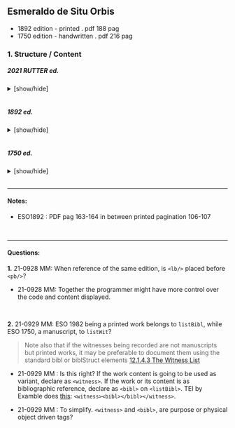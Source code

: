 ## Esmeraldo de Situ Orbis

- 1892 edition - printed . pdf 188 pag
- 1750 edition - handwritten . pdf 216 pag

### 1. Structure / Content

##### 2021 RUTTER ed.  
<details><summary>[show/hide]</summary>

- front  
- body  
- back  
</details>
<br/>

##### 1892 ed.
<details><summary>[show/hide]</summary>

- front <!-- TODO MM: verificar termos tags do <front> -->

  - [ ] cover
  - [ ] titlepage
  - [ ] titlepage 2
  - [ ] aknowledge
  - [ ] preliminar news
  - [ ] documents
  - [ ] table of contents
  - [ ] prologue

- body

  - [ ] first book . 33 chapters
  - [ ] second book . 1 intro + 11 chapters
  - [ ] third book . 1 intro + 9 chapters
  - [ ] fourth book . 1 intro + 6 chapters

- back

  - [ ] notes
  - [ ] personalities and geopgraphy index
  - [ ] index

</details>
<br/>

##### 1750 ed.  
<details><summary>[show/hide]</summary>

- front  
- body  
- back  
</details>
<br/>

---

#### Notes:

- ESO1892 : PDF pag 163-164 in between printed pagination 106-107

<!-- TODO MM : create diferente file for: snippets | markdown | regex | TODO -->

<br/>

---
#### Questions:
__1.__ 21-0928 MM: When reference of the same edition, is `<lb/>` placed before `<pb/>`?
- 21-0928 MM: Together the programmer might have more control over the code and content displayed.

<br/>

__2.__ 21-0929 MM: ESO 1982 being a printed work belongs to `listBibl`, while ESO 1750, a manuscript, to `listWit`?
> Note also that if the witnesses being recorded are not manuscripts but printed works, it may be preferable to document them using the standard bibl or biblStruct elements
> [12.1.4.3 The Witness List](https://tei-c.org/release/doc/tei-p5-doc/en/html/TC.html#TCAPWL)

- 21-0929 MM : Is this right? If the work content is going to be used as variant, declare as `<witness>`. If the work or its content is as bibliographic reference, declare as `<bibl>` on `<listBibl>`. TEI by Examble does [this](https://teibyexample.org/tutorials/TBED07v00.htm?target=listWit#listWit): `<witness><bibl></bibl></witness>`.

- 21-0929 MM : To simplify. `<witness>` and `<bibl>`, are purpose or physical object driven tags?

<br/>
